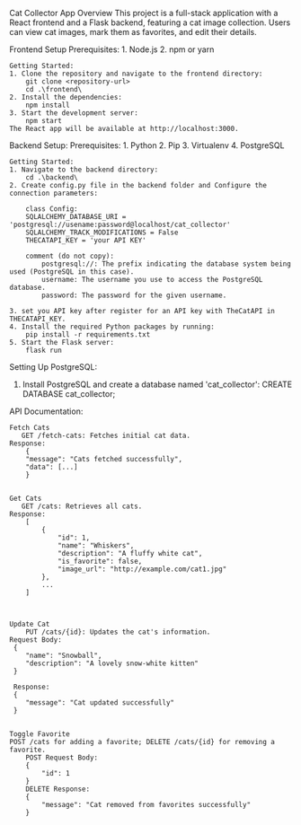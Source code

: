 Cat Collector App
Overview
This project is a full-stack application with a React frontend and a Flask backend, featuring a cat image collection. Users can view cat images, mark them as favorites, and edit their details.

Frontend Setup
    Prerequisites:
        1. Node.js
        2. npm or yarn

    Getting Started:
    1. Clone the repository and navigate to the frontend directory:
        git clone <repository-url>
        cd .\frontend\
    2. Install the dependencies:
        npm install
    3. Start the development server:
        npm start
    The React app will be available at http://localhost:3000.



Backend Setup:
    Prerequisites:
        1. Python
        2. Pip
        3. Virtualenv
        4. PostgreSQL


    Getting Started:
    1. Navigate to the backend directory:
        cd .\backend\
    2. Create config.py file in the backend folder and Configure the connection parameters:

        class Config:
        SQLALCHEMY_DATABASE_URI = 'postgresql://usename:password@localhost/cat_collector'
        SQLALCHEMY_TRACK_MODIFICATIONS = False
        THECATAPI_KEY = 'your API KEY'

        comment (do not copy):
            postgresql://: The prefix indicating the database system being used (PostgreSQL in this case).
            username: The username you use to access the PostgreSQL database.
            password: The password for the given username.

    3. set you API key after register for an API key with TheCatAPI in THECATAPI_KEY.
    4. Install the required Python packages by running:
        pip install -r requirements.txt
    5. Start the Flask server:
        flask run
    




Setting Up PostgreSQL:
1. Install PostgreSQL and create a database named 'cat_collector':
    CREATE DATABASE cat_collector;



API Documentation:

    Fetch Cats
       GET /fetch-cats: Fetches initial cat data.
    Response:
        {
        "message": "Cats fetched successfully",
        "data": [...]
        }


    Get Cats
       GET /cats: Retrieves all cats.
    Response:
        [
            {
                "id": 1,
                "name": "Whiskers",
                "description": "A fluffy white cat",
                "is_favorite": false,
                "image_url": "http://example.com/cat1.jpg"
            },
            ...
        ]       



    Update Cat
        PUT /cats/{id}: Updates the cat's information.
    Request Body:
     {
        "name": "Snowball",
        "description": "A lovely snow-white kitten"
     }

     Response:
     {
        "message": "Cat updated successfully"
     }


    Toggle Favorite
    POST /cats for adding a favorite; DELETE /cats/{id} for removing a favorite.
        POST Request Body:
        {
            "id": 1
        }
        DELETE Response:
        {
            "message": "Cat removed from favorites successfully"
        }





